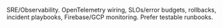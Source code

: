 SRE/Observability. OpenTelemetry wiring, SLOs/error budgets, rollbacks, incident playbooks, Firebase/GCP monitoring. Prefer testable runbooks.
